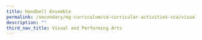 ```yaml
---
title: Handbell Ensemble
permalink: /secondary/mg-curriculum/co-curricular-activities-cca/visual-and-performing-arts/handbell-ensemble/
description: ""
third_nav_title: Visual and Performing Arts
---
```


